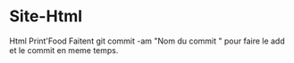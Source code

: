# Site-Html
Html Print'Food
 Faitent git commit -am "Nom du commit " pour faire le add et le commit en meme temps.
 
